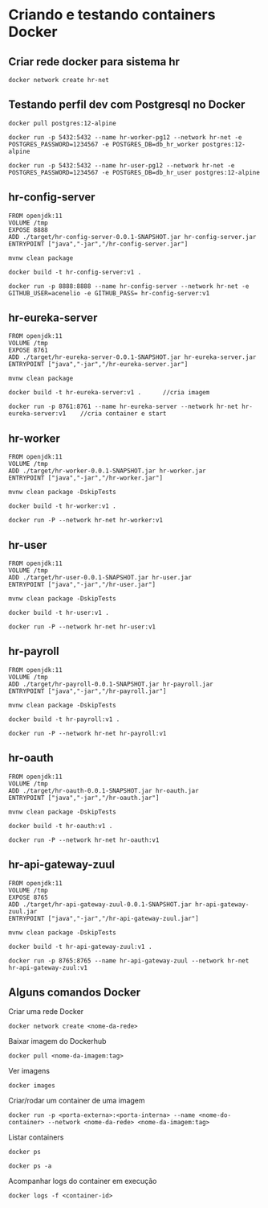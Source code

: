 # Criando e testando containers Docker

## Criar rede docker para sistema hr
```
docker network create hr-net
```

## Testando perfil dev com Postgresql no Docker
```
docker pull postgres:12-alpine

docker run -p 5432:5432 --name hr-worker-pg12 --network hr-net -e POSTGRES_PASSWORD=1234567 -e POSTGRES_DB=db_hr_worker postgres:12-alpine

docker run -p 5432:5432 --name hr-user-pg12 --network hr-net -e POSTGRES_PASSWORD=1234567 -e POSTGRES_DB=db_hr_user postgres:12-alpine
```

## hr-config-server
```
FROM openjdk:11
VOLUME /tmp
EXPOSE 8888
ADD ./target/hr-config-server-0.0.1-SNAPSHOT.jar hr-config-server.jar
ENTRYPOINT ["java","-jar","/hr-config-server.jar"]
``` 
```
mvnw clean package

docker build -t hr-config-server:v1 .

docker run -p 8888:8888 --name hr-config-server --network hr-net -e GITHUB_USER=acenelio -e GITHUB_PASS= hr-config-server:v1
```

## hr-eureka-server
```
FROM openjdk:11
VOLUME /tmp
EXPOSE 8761
ADD ./target/hr-eureka-server-0.0.1-SNAPSHOT.jar hr-eureka-server.jar
ENTRYPOINT ["java","-jar","/hr-eureka-server.jar"]
``` 
```
mvnw clean package

docker build -t hr-eureka-server:v1 .      //cria imagem

docker run -p 8761:8761 --name hr-eureka-server --network hr-net hr-eureka-server:v1    //cria container e start
```

## hr-worker
```
FROM openjdk:11
VOLUME /tmp
ADD ./target/hr-worker-0.0.1-SNAPSHOT.jar hr-worker.jar
ENTRYPOINT ["java","-jar","/hr-worker.jar"]
``` 
```
mvnw clean package -DskipTests

docker build -t hr-worker:v1 .

docker run -P --network hr-net hr-worker:v1
```

## hr-user
```
FROM openjdk:11
VOLUME /tmp
ADD ./target/hr-user-0.0.1-SNAPSHOT.jar hr-user.jar
ENTRYPOINT ["java","-jar","/hr-user.jar"]
``` 
```
mvnw clean package -DskipTests

docker build -t hr-user:v1 .

docker run -P --network hr-net hr-user:v1
```

## hr-payroll
```
FROM openjdk:11
VOLUME /tmp
ADD ./target/hr-payroll-0.0.1-SNAPSHOT.jar hr-payroll.jar
ENTRYPOINT ["java","-jar","/hr-payroll.jar"]
``` 
```
mvnw clean package -DskipTests

docker build -t hr-payroll:v1 .

docker run -P --network hr-net hr-payroll:v1
```

## hr-oauth
```
FROM openjdk:11
VOLUME /tmp
ADD ./target/hr-oauth-0.0.1-SNAPSHOT.jar hr-oauth.jar
ENTRYPOINT ["java","-jar","/hr-oauth.jar"]
``` 
```
mvnw clean package -DskipTests

docker build -t hr-oauth:v1 .

docker run -P --network hr-net hr-oauth:v1
```

## hr-api-gateway-zuul
```
FROM openjdk:11
VOLUME /tmp
EXPOSE 8765
ADD ./target/hr-api-gateway-zuul-0.0.1-SNAPSHOT.jar hr-api-gateway-zuul.jar
ENTRYPOINT ["java","-jar","/hr-api-gateway-zuul.jar"]
``` 
```
mvnw clean package -DskipTests

docker build -t hr-api-gateway-zuul:v1 .

docker run -p 8765:8765 --name hr-api-gateway-zuul --network hr-net hr-api-gateway-zuul:v1
```

## Alguns comandos Docker
Criar uma rede Docker
```
docker network create <nome-da-rede>
```
Baixar imagem do Dockerhub
```
docker pull <nome-da-imagem:tag>
```
Ver imagens
```
docker images
```
Criar/rodar um container de uma imagem
```
docker run -p <porta-externa>:<porta-interna> --name <nome-do-container> --network <nome-da-rede> <nome-da-imagem:tag> 
```
Listar containers
```
docker ps

docker ps -a
```
Acompanhar logs do container em execução
```
docker logs -f <container-id>
```

